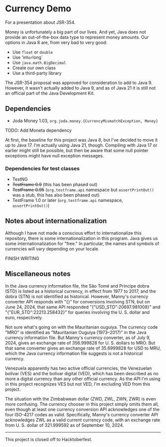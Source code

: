 # Currency Demo

For a presentation about JSR-354.

Money is unfortunately a big part of our lives. And yet, Java does not provide 
an out-of-the-box data type to represent money amounts. Our options in Java 8 
are, from very bad to very good:

* Use `float` or `double`
* Use 'int` or `long`
* Use `java.math.BigDecimal`
* Create our own class
* Use a third-party library

The JSR-354 proposal was approved for consideration to add to Java 9. However, 
it wasn't actually added to Java 9, and as of Java 21 it is still not an 
official part of the Java Development Kit.

## Dependencies

* Joda Money 1.03, `org.joda.money.{CurrencyMismatchException, Money}`

TODO: Add Moneta dependency

At first, the baseline for this project was Java 8, but I've decided to move it 
up to Java 17. I'm actually using Java 21, though. Compiling with Java 17 or 
earlier might still be possible, but then be aware that some null pointer 
exceptions might have null exception messages.

### Dependencies for test classes

* TestNG
* ~~TestFrame 0.9~~ (this has been phased out)
* ~~TestFrame 0.95~~ (`org.testframe.api` namespace but `assertPrintOut()` was a 
stub, this has also been phased out)
* TestFrame 1.0 or later (`org.testframe.api` namespace, `assertPrintOut()`)

## Notes about internationalization

Although I have not made a conscious effort to internationalize this repository, 
there is some internationalization in this program. Java gives us some 
internationalization for "free." In particular, the names and symbols of 
currencies will vary depending on your locale.

FINISH WRITING

## Miscellaneous notes

In the Java currency information file, the S&atilde;o Tom&eacute; and 
Pr&iacute;ncipe dobra (STD) is listed as a historical currency, in effect from 
1977 to 2017, and the dobra (STN) is not identified as historical. However, 
Manny's currency converter API responds with "\{\}" for conversions involving 
STN, but on June 24, 2024, that same API responded "\{"USD_STD":20697.981008\}" 
and "\{"EUR_STD":22213.258432\}" for queries involving the U.&nbsp;S. dollar and 
euro, respectively.

Not sure what's going on with the Mauritanian ouguiya. The currency code "MRO" 
is identified as "Mauritanian Ouguiya (1973–2017)" in the Java currency 
information file. But Manny's currency converter, as of July 9, 2024, gives an 
exchange rate of 356.999828 for U.&nbsp;S. dollars to MRO. But that same 
converter gives an exchange rate of 35.6999828 for USD to MRU, which the Java 
currency information file suggests is not a historical currency.

Venezuela apparently has two active official currencies, the Venezuelan 
bol&iacute;var (VES) and the bol&iacute;var digital (VED), which has been 
described as no more a digital currency than any other official currency. As the 
API I'm using in this project recognizes VES but not VED, I'm excluding VED from 
this project.

The situation with the Zimbabwean dollar (ZWD, ZWL, ZWN, ZWR) is even more 
confusing. The currency chooser in this project simply omits them all, even 
though at least one currency conversion API acknowledges one of the four 
ISO-4217 codes as valid. Specifically, Manny's currency converter API 
acknowledges ZWL as a valid current currency code, with an exchange rate from 
U.&nbsp;S. dollar of 321.999592 as of September 10, 2024.

----

This project is closed off to Hacktoberfest.
